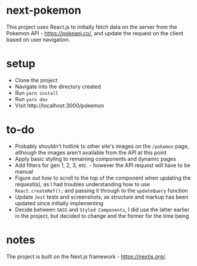 # next-pokemon
This project uses React.js to initially fetch data on the server from the Pokemon API - https://pokeapi.co/, and update the request on the client based on user navigation.

# setup
- Clone the project
- Navigate into the directory created
- Run `yarn install`
- Run `yarn dev`
- Visit http://localhost:3000/pokemon

# to-do
- Probably shouldn't hotlink to other site's images on the `/pokemon` page, although the images aren't available from the API at this point
- Apply basic styling to remaining components and dynamic pages
- Add filters for gen 1, 2, 3, etc. - however the API request will have to be manual
- Figure out how to scroll to the top of the component when updating the request(s), as I had troubles understanding how to use `React.createRef();` and passing it through to the `updateQuery` function
- Update `Jest` tests and screenshots, as structure and markup has been updated since initially implementing
- Decide between `SASS` and `Styled Components`, I did use the latter earlier in the project, but decided to change and the former for the time being

# notes
The project is built on the Next.js framework - https://nextjs.org/.

